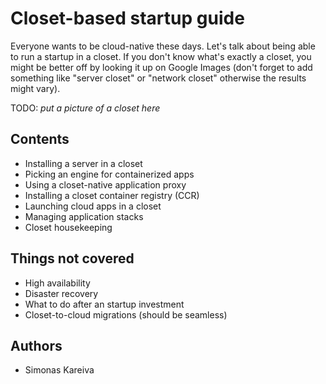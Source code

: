 # Closet-based startup guide

Everyone wants to be cloud-native these days. Let's talk about being able to run a startup in a closet. 
If you don't know what's exactly a closet, you might be better off by looking it up on Google Images
(don't forget to add something like "server closet" or "network closet" otherwise the results might vary).

TODO: _put a picture of a closet here_

## Contents

* Installing a server in a closet
* Picking an engine for containerized apps
* Using a closet-native application proxy
* Installing a closet container registry (CCR)
* Launching cloud apps in a closet
* Managing application stacks
* Closet housekeeping

## Things not covered

* High availability
* Disaster recovery
* What to do after an startup investment
* Closet-to-cloud migrations (should be seamless)

## Authors

* Simonas Kareiva
